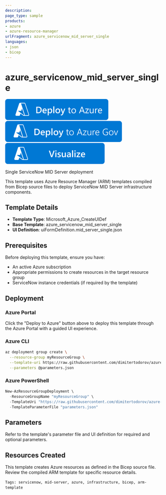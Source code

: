 ```yaml
---
description: 
page_type: sample
products:
- azure
- azure-resource-manager
urlFragment: azure_servicenow_mid_server_single
languages:
- json
- bicep
---
```

# azure_servicenow_mid_server_single

[![Deploy To Azure](https://raw.githubusercontent.com/Azure/azure-quickstart-templates/master/1-CONTRIBUTION-GUIDE/images/deploytoazure.svg?sanitize=true)](https://portal.azure.com/#view/Microsoft_Azure_CreateUIDef/CustomDeploymentBlade/uri/https%3a%2f%2fraw.githubusercontent.com%2fdimitertodorov%2fazure-servicenow-templates%2frefs%2fheads%2fmaster%2fazure_servicenow_mid_server_single%2fmainTemplate.json/uiFormDefinitionUri/https%3a%2f%2fraw.githubusercontent.com%2fdimitertodorov%2fazure-servicenow-templates%2frefs%2fheads%2fmaster%2fazure_servicenow_mid_server_single%2fcreateUiDefinition.json)
[![Deploy To Azure Gov](https://raw.githubusercontent.com/Azure/azure-quickstart-templates/master/1-CONTRIBUTION-GUIDE/images/deploytoazuregov.svg?sanitize=true)](https://portal.azure.us/#view/Microsoft_Azure_CreateUIDef/CustomDeploymentBlade/uri/https%3a%2f%2fraw.githubusercontent.com%2fdimitertodorov%2fazure-servicenow-templates%2frefs%2fheads%2fmaster%2fazure_servicenow_mid_server_single%2fmainTemplate.json/uiFormDefinitionUri/https%3a%2f%2fraw.githubusercontent.com%2fdimitertodorov%2fazure-servicenow-templates%2frefs%2fheads%2fmaster%2fazure_servicenow_mid_server_single%2fcreateUiDefinition.json)
[![Visualize](https://raw.githubusercontent.com/Azure/azure-quickstart-templates/master/1-CONTRIBUTION-GUIDE/images/visualizebutton.svg?sanitize=true)](http://armviz.io/#/?load=https%3a%2f%2fraw.githubusercontent.com%2fdimitertodorov%2fazure-servicenow-templates%2frefs%2fheads%2fmaster%2fazure_servicenow_mid_server_single%2fmainTemplate.json)

Single ServiceNow MID Server deployment

This template uses Azure Resource Manager (ARM) templates compiled from Bicep source files to deploy ServiceNow MID Server infrastructure components.

## Template Details

- **Template Type**: Microsoft_Azure_CreateUIDef
- **Base Template**: azure_servicenow_mid_server_single
- **UI Definition**: uiFormDefinition.mid_server_single.json

## Prerequisites

Before deploying this template, ensure you have:

- An active Azure subscription
- Appropriate permissions to create resources in the target resource group
- ServiceNow instance credentials (if required by the template)

## Deployment

### Azure Portal

Click the "Deploy to Azure" button above to deploy this template through the Azure Portal with a guided UI experience.

### Azure CLI

```bash
az deployment group create \
  --resource-group myResourceGroup \
  --template-uri https://raw.githubusercontent.com/dimitertodorov/azure-servicenow-templates/refs/heads/master/azure_servicenow_mid_server_single/mainTemplate.json \
  --parameters @parameters.json
```

### Azure PowerShell

```powershell
New-AzResourceGroupDeployment \
  -ResourceGroupName "myResourceGroup" \
  -TemplateUri "https://raw.githubusercontent.com/dimitertodorov/azure-servicenow-templates/refs/heads/master/azure_servicenow_mid_server_single/mainTemplate.json" \
  -TemplateParameterFile "parameters.json"
```

## Parameters

Refer to the template's parameter file and UI definition for required and optional parameters.

## Resources Created

This template creates Azure resources as defined in the Bicep source file. Review the compiled ARM template for specific resource details.

`Tags: servicenow, mid-server, azure, infrastructure, bicep, arm-template`
